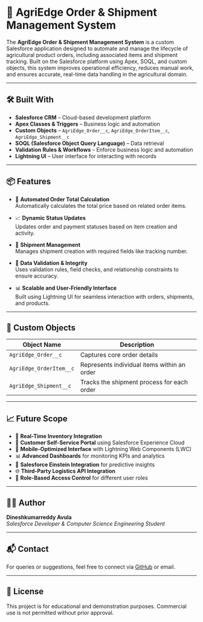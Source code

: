 # 🚜 AgriEdge Order & Shipment Management System

The **AgriEdge Order & Shipment Management System** is a custom Salesforce application designed to automate and manage the lifecycle of agricultural product orders, including associated items and shipment tracking. Built on the Salesforce platform using Apex, SOQL, and custom objects, this system improves operational efficiency, reduces manual work, and ensures accurate, real-time data handling in the agricultural domain.

---

## 🛠️ Built With

- **Salesforce CRM** – Cloud-based development platform
- **Apex Classes & Triggers** – Business logic and automation
- **Custom Objects** – `AgriEdge_Order__c`, `AgriEdge_OrderItem__c`, `AgriEdge_Shipment__c`
- **SOQL (Salesforce Object Query Language)** – Data retrieval
- **Validation Rules & Workflows** – Enforce business logic and automation
- **Lightning UI** – User interface for interacting with records

---

## 📦 Features

- 🔄 **Automated Order Total Calculation**  
  Automatically calculates the total price based on related order items.

- 📈 **Dynamic Status Updates**  
  Updates order and payment statuses based on item creation and activity.

- 🚚 **Shipment Management**  
  Manages shipment creation with required fields like tracking number.

- 🧠 **Data Validation & Integrity**  
  Uses validation rules, field checks, and relationship constraints to ensure accuracy.

- 📊 **Scalable and User-Friendly Interface**  
  Built using Lightning UI for seamless interaction with orders, shipments, and products.

---

## 📌 Custom Objects

| Object Name              | Description                                           |
|--------------------------|-------------------------------------------------------|
| `AgriEdge_Order__c`       | Captures core order details                          |
| `AgriEdge_OrderItem__c`   | Represents individual items within an order          |
| `AgriEdge_Shipment__c`    | Tracks the shipment process for each order           |

---

## 📈 Future Scope

- 🔄 **Real-Time Inventory Integration**
- 💬 **Customer Self-Service Portal** using Salesforce Experience Cloud
- 📱 **Mobile-Optimized Interface** with Lightning Web Components (LWC)
- 📊 **Advanced Dashboards** for monitoring KPIs and analytics
- 🤖 **Salesforce Einstein Integration** for predictive insights
- 🌐 **Third-Party Logistics API Integration**
- 🔐 **Role-Based Access Control** for different user roles

---

## 👨‍💻 Author

**Dineshkumarreddy Avula**  
*Salesforce Developer & Computer Science Engineering Student*

---

## 📬 Contact

For queries or suggestions, feel free to connect via [GitHub](https://github.com/Dineshkumarreddyavula) or email.

---

## 📝 License

This project is for educational and demonstration purposes. Commercial use is not permitted without prior approval.

